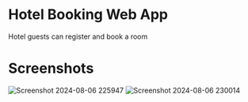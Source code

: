 # Hotel Booking Web App
Hotel guests can register and book a room

# Screenshots

![Screenshot 2024-08-06 225947](https://github.com/user-attachments/assets/92d228b5-b51c-4a93-942d-18f903da9074)
![Screenshot 2024-08-06 230014](https://github.com/user-attachments/assets/12ccc609-7b11-4e33-b5c3-113f7e702b91)

